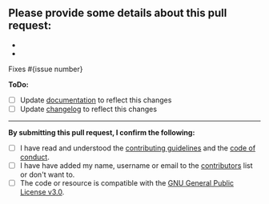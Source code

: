 **Please provide some details about this pull request:**
-
-
-

Fixes #{issue number}

**ToDo:**

- [ ] Update [documentation](https://github.com/BornToBeRoot/NETworkManager/tree/main/docs/Documentation) to reflect this changes
- [ ] Update [changelog](https://github.com/BornToBeRoot/NETworkManager/tree/main/docs/Changelog) to reflect this changes

---

**By submitting this pull request, I confirm the following:**

- [ ] I have read and understood the [contributing guidelines](https://github.com/BornToBeRoot/NETworkManager/blob/main/CONTRIBUTING.md) and the [code of conduct](https://github.com/BornToBeRoot/NETworkManager/blob/main/CODE_OF_CONDUCT.md).
- [ ] I have have added my name, username or email to the [contributors](https://github.com/BornToBeRoot/NETworkManager/blob/main/Contributors.md) list or don't want to.
- [ ] The code or resource is compatible with the [GNU General Public License v3.0](https://github.com/BornToBeRoot/NETworkManager/blob/main/LICENSE).